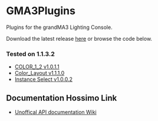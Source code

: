 # GMA3Plugins
Plugins for the grandMA3 Lighting Console.

Download the latest release [here](https://github.com/ririfonfon/GMA3Plugins/releases) or browse the code below.

### Tested on 1.1.3.2
* [COLOR_1_2 v1.0.1.1](https://github.com/ririfonfon/GMA3Plugins/tree/master/grandMA3/shared/resource/lib_plugins/COLOR_1_2)
* [Color_Layout v1.1.1.0](https://github.com/ririfonfon/GMA3Plugins/tree/master/grandMA3/shared/resource/lib_plugins/ColorLayout)
* [Instance Select v1.0.0.2](https://github.com/ririfonfon/GMA3Plugins/tree/master/grandMA3/shared/resource/lib_plugins/Instance)


## Documentation Hossimo Link
* [Unoffical API documentation Wiki](https://github.com/hossimo/GMA3Plugins/wiki)
